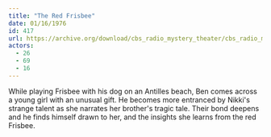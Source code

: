 ```yaml
---
title: "The Red Frisbee"
date: 01/16/1976
id: 417
url: https://archive.org/download/cbs_radio_mystery_theater/cbs_radio_mystery_theater-0401-0450.zip/cbs_radio_mystery_theater-0401-0450%2Fcbsrmt_0417_the_red_frisbee.mp3
actors:
  - 26
  - 69
  - 16
---
```

While playing Frisbee with his dog on an Antilles beach, Ben comes across a young girl with an unusual gift. He becomes more entranced by Nikki's strange talent as she narrates her brother's tragic tale. Their bond deepens and he finds himself drawn to her, and the insights she learns from the red Frisbee.